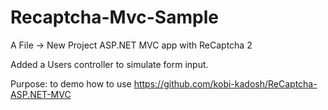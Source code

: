 # Recaptcha-Mvc-Sample
A File -> New Project ASP.NET MVC app with ReCaptcha 2

Added a Users controller to simulate form input.

Purpose: to demo how to use https://github.com/kobi-kadosh/ReCaptcha-ASP.NET-MVC

